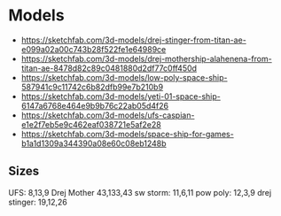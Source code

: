 # Models
- https://sketchfab.com/3d-models/drej-stinger-from-titan-ae-e099a02a00c743b28f522fe1e64989ce
- https://sketchfab.com/3d-models/drej-mothership-alahenena-from-titan-ae-8478d82c89c0481880d2df77c0ff450d
- https://sketchfab.com/3d-models/low-poly-space-ship-587941c9c11742c6b82dfb99e7b210b9
- https://sketchfab.com/3d-models/yeti-01-space-ship-6147a6768e464e9b9b76c22ab05d4f26
- https://sketchfab.com/3d-models/ufs-caspian-e1e2f7eb5e9c462eaf038721e5af2e28
- https://sketchfab.com/3d-models/space-ship-for-games-b1a1d1309a344390a08e60c08eb1248b

## Sizes

UFS: 8,13,9
Drej Mother 43,133,43
sw storm: 11,6,11
pow poly: 12,3,9
drej stinger: 19,12,26
